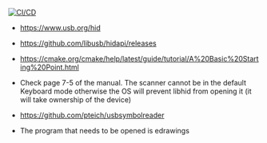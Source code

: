 [![CI/CD](https://github.com/dmorn/bip-rier/actions/workflows/ci.yaml/badge.svg)](https://github.com/dmorn/bip-rier/actions/workflows/ci.yaml)

- https://www.usb.org/hid
- https://github.com/libusb/hidapi/releases
- https://cmake.org/cmake/help/latest/guide/tutorial/A%20Basic%20Starting%20Point.html


- Check page 7-5 of the manual. The scanner cannot be in the default Keyboard
  mode otherwise the OS will prevent libhid from opening it (it will take
  ownership of the device)
- https://github.com/pteich/usbsymbolreader
- The program that needs to be opened is edrawings